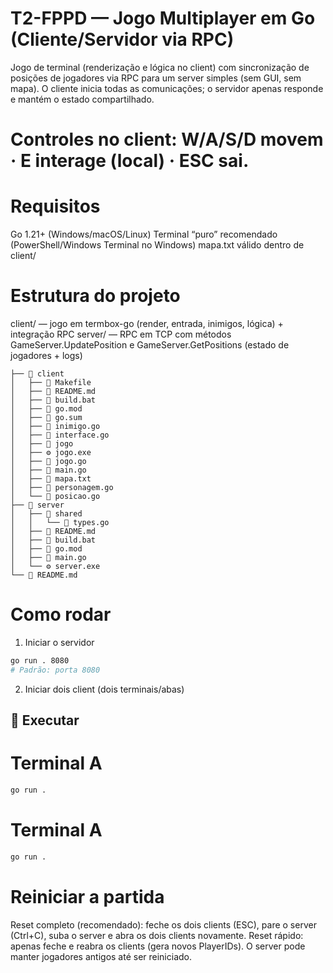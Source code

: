 # T2-FPPD — Jogo Multiplayer em Go (Cliente/Servidor via RPC)

Jogo de terminal (renderização e lógica no client) com sincronização de posições de jogadores via RPC para um server simples (sem GUI, sem mapa). O cliente inicia todas as comunicações; o servidor apenas responde e mantém o estado compartilhado.

# Controles no client: W/A/S/D movem · E interage (local) · ESC sai.

# Requisitos
Go 1.21+ (Windows/macOS/Linux)
Terminal “puro” recomendado (PowerShell/Windows Terminal no Windows)
mapa.txt válido dentro de client/

# Estrutura do projeto
client/ — jogo em termbox-go (render, entrada, inimigos, lógica) + integração RPC
server/ — RPC em TCP com métodos GameServer.UpdatePosition e GameServer.GetPositions (estado de jogadores + logs)

```
├── 📁 client
│   ├── 📄 Makefile
│   ├── 📝 README.md
│   ├── 📄 build.bat
│   ├── 📄 go.mod
│   ├── 📄 go.sum
│   ├── 🐹 inimigo.go
│   ├── 🐹 interface.go
│   ├── 📄 jogo
│   ├── ⚙️ jogo.exe
│   ├── 🐹 jogo.go
│   ├── 🐹 main.go
│   ├── 📄 mapa.txt
│   ├── 🐹 personagem.go
│   └── 🐹 posicao.go
├── 📁 server
│   ├── 📁 shared
│   │   └── 🐹 types.go
│   ├── 📝 README.md
│   ├── 📄 build.bat
│   ├── 📄 go.mod
│   ├── 🐹 main.go
│   └── ⚙️ server.exe
└── 📝 README.md
```

# Como rodar
1) Iniciar o servidor

```bash
go run . 8080
# Padrão: porta 8080
```

2) Iniciar dois client (dois terminais/abas)
## 🚀 Executar

# Terminal A
```bash
go run .
```

# Terminal A
```bash
go run .
```

# Reiniciar a partida
Reset completo (recomendado): feche os dois clients (ESC), pare o server (Ctrl+C), suba o server e abra os dois clients novamente.
Reset rápido: apenas feche e reabra os clients (gera novos PlayerIDs). O server pode manter jogadores antigos até ser reiniciado.
